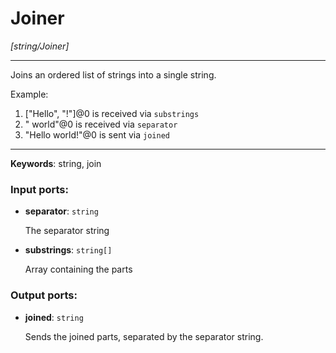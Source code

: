 # Joiner

_[string/Joiner]_

---

Joins an ordered list of strings into a single string.  
  
Example:  
  
1. ["Hello", "!"]@0 is received via `substrings`  
2. " world"@0 is received via `separator`  
3. "Hello world!"@0 is sent via `joined`  

---

__Keywords__: string, join

### Input ports:

* __separator__: ` string `

    The separator string


* __substrings__: ` string[] `

    Array containing the parts

### Output ports:

* __joined__: ` string `

    Sends the joined parts, separated by the separator string.

